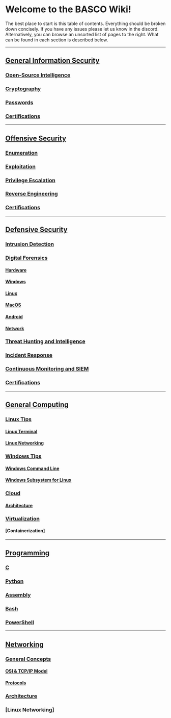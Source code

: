# Welcome to the BASCO Wiki!

The best place to start is this table of contents. Everything should be broken down concisely. If you have any issues please let us know in the discord. Alternatively, you can browse an unsorted list of pages to the right. What can be found in each section is described below.
***
## [General Information Security](https://github.com/BASCO-Unofficial/Resources/wiki/General-Information-Security#)
### [Open-Source Intelligence](https://github.com/BASCO-Unofficial/Resources/wiki/General-Information-Security#open-source-intelligence)
### [Cryptography](https://github.com/BASCO-Unofficial/Resources/wiki/General-Information-Security#cryptography)
### [Passwords](https://github.com/BASCO-Unofficial/Resources/wiki/General-Information-Security#passwords)
### [Certifications](https://github.com/BASCO-Unofficial/Resources/wiki/General-Information-Security#certifications)
***
## [Offensive Security](https://github.com/BASCO-Unofficial/Resources/wiki/Offensive-Security#)
### [Enumeration](https://github.com/BASCO-Unofficial/Resources/wiki/Offensive-Security#enumeration)
### [Exploitation](https://github.com/BASCO-Unofficial/Resources/wiki/Offensive-Security#exploitation)
### [Privilege Escalation](https://github.com/BASCO-Unofficial/Resources/wiki/Offensive-Security#privilege-escalation)
### [Reverse Engineering](https://github.com/BASCO-Unofficial/Resources/wiki/Offensive-Security#reverse-engineering)
### [Certifications](https://github.com/BASCO-Unofficial/Resources/wiki/Offensive-Security#certifications)
***
## [Defensive Security](https://github.com/BASCO-Unofficial/Resources/wiki/Defensive-Security#)
### [Intrusion Detection](https://github.com/BASCO-Unofficial/Resources/wiki/Defensive-Security#intrusion-detection)
### [Digital Forensics](https://github.com/BASCO-Unofficial/Resources/wiki/Defensive-Security#digital-forensics)
#### [Hardware](https://github.com/BASCO-Unofficial/Resources/wiki/Defensive-Security#hardware)
#### [Windows](https://github.com/BASCO-Unofficial/Resources/wiki/Defensive-Security#windows)
#### [Linux](https://github.com/BASCO-Unofficial/Resources/wiki/Defensive-Security#windows)
#### [MacOS](https://github.com/BASCO-Unofficial/Resources/wiki/Defensive-Security#macos)
#### [Android](https://github.com/BASCO-Unofficial/Resources/wiki/Defensive-Security#android)
#### [Network](https://github.com/BASCO-Unofficial/Resources/wiki/Defensive-Security#network)
### [Threat Hunting and Intelligence](https://github.com/BASCO-Unofficial/Resources/wiki/Defensive-Security#threat-hunting-and-intelligence)
### [Incident Response](https://github.com/BASCO-Unofficial/Resources/wiki/Defensive-Security#incident-response)
### [Continuous Monitoring and SIEM](https://github.com/BASCO-Unofficial/Resources/wiki/Defensive-Security#continuous-monitoring-and-siem)
### [Certifications](https://github.com/BASCO-Unofficial/Resources/wiki/Defensive-Security#certifications)
***
## [General Computing](https://github.com/BASCO-Unofficial/Resources/wiki/General-Computing#)
### [Linux Tips](https://github.com/BASCO-Unofficial/Resources/wiki/General-Computing#Linux)
#### [Linux Terminal](https://github.com/BASCO-Unofficial/Resources/wiki/General-Information-Security#linux-terminal)
#### [Linux Networking](https://github.com/BASCO-Unofficial/Resources/wiki/General-Information-Security#linux-networking)
### [Windows Tips](https://github.com/BASCO-Unofficial/Resources/wiki/General-Information-Security#windows-tups)
#### [Windows Command Line](https://github.com/BASCO-Unofficial/Resources/wiki/General-Information-Security#windows-command-line)
#### [Windows Subsystem for Linux](https://github.com/BASCO-Unofficial/Resources/wiki/General-Information-Security#windows-subsystem-for-linux)
### [Cloud](https://github.com/BASCO-Unofficial/Resources/wiki/General-Information-Security#cloud)
#### [Architecture](https://github.com/BASCO-Unofficial/Resources/wiki/General-Information-Security#cloud)
### [Virtualization]()
#### [Containerization]

***
## [Programming](https://github.com/BASCO-Unofficial/Resources/wiki/Programming)
### [C](https://github.com/BASCO-Unofficial/Resources/wiki/Programming#c)
### [Python](https://github.com/BASCO-Unofficial/Resources/wiki/Programming#python)
### [Assembly](https://github.com/BASCO-Unofficial/Resources/wiki/Programming#assembly)
### [Bash](https://github.com/BASCO-Unofficial/Resources/wiki/Programming#bash)
### [PowerShell](https://github.com/BASCO-Unofficial/Resources/wiki/Programming#powershell)

***
## [Networking](https://github.com/BASCO-Unofficial/Resources/wiki/Networking)
### [General Concepts](https://github.com/BASCO-Unofficial/Resources/wiki/Networking#general-concepts)
#### [OSI & TCP/IP Model](https://github.com/BASCO-Unofficial/Resources/wiki/Networking)
#### [Protocols](https://github.com/BASCO-Unofficial/Resources/wiki/Networking#protocols)
### [Architecture]()
### [Linux Networking]
